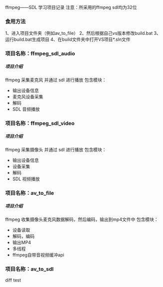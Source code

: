 ffmpeg——SDL 学习项目记录
注意：所采用的ffmpeg sdl均为32位

### 食用方法
1、进入项目文件夹（例如av_to_file）
2、然后根据自己vs版本修改build.bat
3、运行build.bat生成项目
4、在build文件夹中打开VS项目*.sln文件


### 项目名称：ffmpeg_sdl_audio
##### 项目介绍
ffmpeg 采集麦克风 并通过 sdl 进行播放
包含模块：
+ 输出设备信息
+ 麦克风设备采集
+ 解码
+ SDL 音频播放


### 项目名称：ffmpeg_sdl_video
##### 项目介绍
ffmpeg 采集摄像头 并通过 sdl 进行播放
包含模块：
+ 输出设备信息
+ 设备采集
+ 解码
+ SDL 视频播放


### 项目名称：av_to_file
##### 项目介绍
ffmpeg 收集摄像头麦克风数据解码，然后编码，输出到mp4文件中
包含模块：
+ 设备读取
+ 解码，编码
+ 输出MP4
+ 多线程
+ ffmpeg自带音视频缓冲api


### 项目名称：av_to_sdl


diff test

